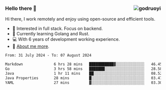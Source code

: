 ### Hello there 👋 <img align="right" src="https://github-readme-stats.vercel.app/api?username=godruoyi&show_icons=true" alt="godruoyi" />

Hi there, I work remotely and enjoy using open-source and efficient tools.

- 🔭 Interested in full stack. Focus on backend.
- 🌱 Currently learning Golang and Rust.
- 💻 With 6 years of development working experience.
- 👒 [About me more](https://godruoyi.com/posts/about-godruoyi).



<!--START_SECTION:waka-->

```txt
From: 31 July 2024 - To: 07 August 2024

Markdown              6 hrs 28 mins   ███████████▓░░░░░░░░░░░░░   46.45 %
Go                    3 hrs 58 mins   ███████░░░░░░░░░░░░░░░░░░   28.58 %
Java                  1 hr 11 mins    ██░░░░░░░░░░░░░░░░░░░░░░░   08.52 %
Java Properties       28 mins         █░░░░░░░░░░░░░░░░░░░░░░░░   03.47 %
YAML                  27 mins         ▓░░░░░░░░░░░░░░░░░░░░░░░░   03.30 %
```

<!--END_SECTION:waka-->
